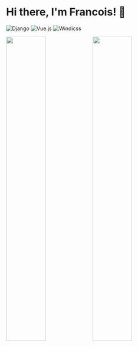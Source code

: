 # Hi there, I'm Francois! :wave:

![Django](https://img.shields.io/badge/django-%23092E20.svg?style=for-the-badge&logo=django&logoColor=white)
![Vue.js](https://img.shields.io/badge/vuejs-%2335495e.svg?style=for-the-badge&logo=vuedotjs&logoColor=%234FC08D)
![Windicss](https://img.shields.io/badge/windicss-48B0F1.svg?style=for-the-badge&logo=windi-css&logoColor=white)

<img align="left" width="46%" src="https://github-readme-stats.vercel.app/api?username=Francois16&show_icons=true" />
<img align="left" width="46%" src="https://github-readme-stats.vercel.app/api/top-langs/?username=Francois16&layout=compact&hide=html)](https://github.com/anuraghazra/github-readme-stats" />



